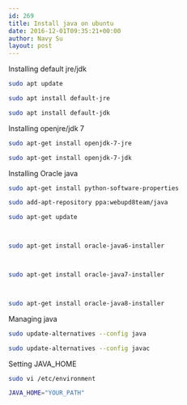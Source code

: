 ```yaml
---
id: 269
title: Install java on ubuntu
date: 2016-12-01T09:35:21+00:00
author: Navy Su
layout: post
---
```

Installing default jre/jdk

```bash
sudo apt update

sudo apt install default-jre

sudo apt install default-jdk
```

Installing openjre/jdk 7

```bash
sudo apt-get install openjdk-7-jre 

sudo apt-get install openjdk-7-jdk
```

Installing Oracle java

```bash
sudo apt-get install python-software-properties

sudo add-apt-repository ppa:webupd8team/java

sudo apt-get update



sudo apt-get install oracle-java6-installer



sudo apt-get install oracle-java7-installer



sudo apt-get install oracle-java8-installer
```

Managing java

```bash
sudo update-alternatives --config java

sudo update-alternatives --config javac
```

Setting JAVA_HOME

```bash
sudo vi /etc/environment
```

```bash
JAVA_HOME="YOUR_PATH"
```